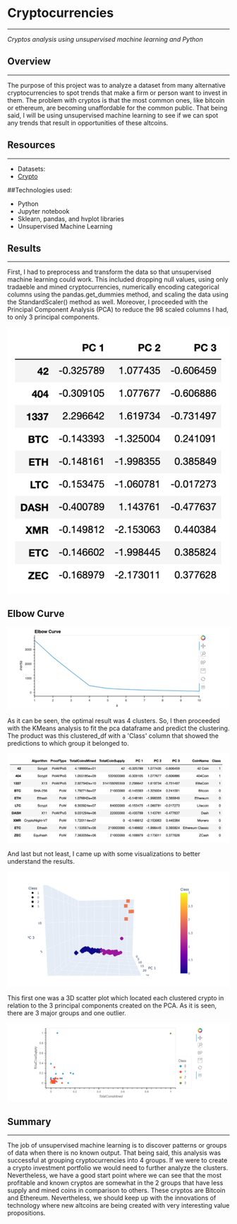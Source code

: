 # Cryptocurrencies
---
_Cryptos analysis using unsupervised machine learning and Python_

## Overview
---
The purpose of this project was to analyze a dataset from many alternative cryptocurrencies to spot trends that make a firm or person want to invest in them. The problem with cryptos is that the most common ones, like bitcoin or ethereum, are becoming unaffordable for the common public. That being said, I will be using unsupervised machine learning to see if we can spot any trends that result in opportunities of these altcoins.

## Resources
---
* Datasets:
* [Crypto](crypto_data.csv)

##Technologies used:

* Python
* Jupyter notebook
* Sklearn, pandas, and hvplot libraries
* Unsupervised Machine Learning

## Results
---
First, I had to preprocess and transform the data so that unsupervised machine learning could work. This included dropping null values, using only tradaeble and mined cryptocurrencies, numerically encoding categorical columns using the pandas.get_dummies method, and scaling the data using the StandardScaler() method as well.
Moreover, I proceeded with the Principal Component Analysis (PCA) to reduce the 98 scaled columns I had, to only 3 principal components.

![image_name](https://github.com/pady7/Cryptocurrencies/blob/main/plots/PrincipalComponents.png)

## Elbow Curve

![image_name](https://github.com/pady7/Cryptocurrencies/blob/main/plots/ElbowCurve.png)

As it can be seen, the optimal result was 4 clusters. So, I then proceeded with the KMeans analysis to fit the pca dataframe and predict the clustering. The product was this clustered_df with a 'Class' column that showed the predictions to which group it belonged to.

![image_name](https://github.com/pady7/Cryptocurrencies/blob/main/plots/ClusterDf.png)

And last but not least, I came up with some visualizations to better understand the results.

![image_name](https://github.com/pady7/Cryptocurrencies/blob/main/plots/3d-plot.png)

This first one was a 3D scatter plot which located each clustered crypto in relation to the 3 principal components created on the PCA. As it is seen, there are 3 major groups and one outlier.

![image_name](https://github.com/pady7/Cryptocurrencies/blob/main/plots/coinsMinedScatterPlot.png)

## Summary
---
The job of unsupervised machine learning is to discover patterns or groups of data when there is no known output. That being said, this analysis was successful at grouping cryptocurrencies into 4 groups. If we were to create a crypto investment portfolio we would need to further analyze the clusters. Nevertheless, we have a good start point where we can see that the most profitable and known cryptos are somewhat in the 2 groups that have less supply and mined coins in comparison to others. These cryptos are Bitcoin and Ethereum. Nevertheless, we should keep up with the innovations of technology where new altcoins are being created with very interesting value propositions.


